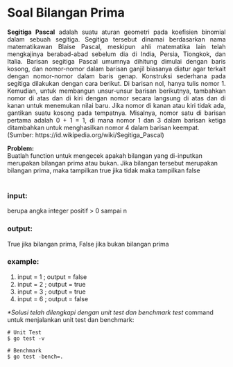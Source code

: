 # Soal Bilangan Prima

<p align=justify><b>Segitiga Pascal</b> adalah suatu aturan geometri pada koefisien binomial dalam sebuah segitiga. Segitiga tersebut dinamai berdasarkan nama matematikawan Blaise Pascal, meskipun ahli matematika lain telah mengkajinya berabad-abad sebelum dia di India, Persia, Tiongkok, dan Italia. Barisan segitiga Pascal umumnya dihitung dimulai dengan baris kosong, dan nomor-nomor dalam barisan ganjil biasanya diatur agar terkait dengan nomor-nomor dalam baris genap. Konstruksi sederhana pada segitiga dilakukan dengan cara berikut. Di barisan nol, hanya tulis nomor 1. Kemudian, untuk membangun unsur-unsur barisan berikutnya, tambahkan nomor di atas dan di kiri dengan nomor secara langsung di atas dan di kanan untuk menemukan nilai baru. Jika nomor di kanan atau kiri tidak ada, gantikan suatu kosong pada tempatnya. Misalnya, nomor satu di barisan pertama adalah 0 + 1 = 1, di mana nomor 1 dan 3 dalam barisan ketiga ditambahkan untuk menghasilkan nomor 4 dalam barisan keempat. <br>
(Sumber: https://id.wikipedia.org/wiki/Segitiga_Pascal)
</p>

<b>Problem:</b><br>
Buatlah function untuk mengecek apakah bilangan yang di-inputkan merupakan bilangan prima atau bukan. Jika bilangan tersebut merupakan bilangan prima, maka tampilkan true jika tidak maka tampilkan false <br>
<br>

### input:

berupa angka integer positif > 0 sampai n
<br>

### output:

True jika bilangan prima, False jika bukan bilangan prima
<br>

### example:

1. input = 1 ;  output = false
2. input = 2 ;  output = true
3. input = 3 ;  output = true
4. input = 6 ;  output = false

<i>*Solusi telah dilengkapi dengan unit test dan benchmark test</i>
command untuk menjalankan unit test dan benchmark:

```
# Unit Test
$ go test -v

# Benchmark
$ go test -bench=.
```
